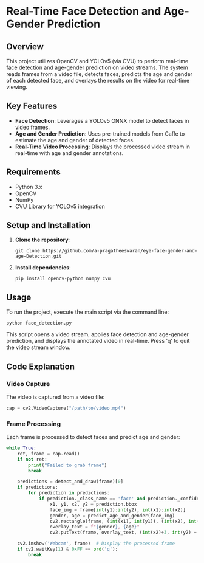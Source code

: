 
# Real-Time Face Detection and Age-Gender Prediction

## Overview
This project utilizes OpenCV and YOLOv5 (via CVU) to perform real-time face detection and age-gender prediction on video streams. The system reads frames from a video file, detects faces, predicts the age and gender of each detected face, and overlays the results on the video for real-time viewing.

## Key Features
- **Face Detection**: Leverages a YOLOv5 ONNX model to detect faces in video frames.
- **Age and Gender Prediction**: Uses pre-trained models from Caffe to estimate the age and gender of detected faces.
- **Real-Time Video Processing**: Displays the processed video stream in real-time with age and gender annotations.

## Requirements
- Python 3.x
- OpenCV
- NumPy
- CVU Library for YOLOv5 integration

## Setup and Installation
1. **Clone the repository**:
   ```
   git clone https://github.com/a-pragatheeswaran/eye-face-gender-and-age-Detection.git
   ```
2. **Install dependencies**:
   ```
   pip install opencv-python numpy cvu
   ```

## Usage
To run the project, execute the main script via the command line:
```
python face_detection.py
```

This script opens a video stream, applies face detection and age-gender prediction, and displays the annotated video in real-time. Press 'q' to quit the video stream window.

## Code Explanation

### Video Capture
The video is captured from a video file:
```python
cap = cv2.VideoCapture("/path/to/video.mp4")
```

### Frame Processing
Each frame is processed to detect faces and predict age and gender:
```python
while True:
    ret, frame = cap.read()
    if not ret:
        print("Failed to grab frame")
        break

    predictions = detect_and_draw(frame)[0]
    if predictions:
        for prediction in predictions:
            if prediction._class_name == 'face' and prediction._confidence > 0.5:
                x1, y1, x2, y2 = prediction.bbox
                face_img = frame[int(y1):int(y2), int(x1):int(x2)]
                gender, age = predict_age_and_gender(face_img)
                cv2.rectangle(frame, (int(x1), int(y1)), (int(x2), int(y2), (0, 255, 0), 2)
                overlay_text = f"{gender}, {age}"
                cv2.putText(frame, overlay_text, (int(x2)+3, int(y2) + 0), cv2.FONT_HERSHEY_SIMPLEX, 0.8, (123, 255, 0), 2)

    cv2.imshow('Webcam', frame)  # Display the processed frame
    if cv2.waitKey(1) & 0xFF == ord('q'):
        break
```


